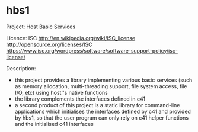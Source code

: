 hbs1
====

Project: Host Basic Services

Licence: ISC
  http://en.wikipedia.org/wiki/ISC_license
  http://opensource.org/licenses/ISC
  https://www.isc.org/wordpress/software/software-support-policy/isc-license/

Description:
* this project provides a library implementing various basic services
  (such as memory allocation, multi-threading support, file system
  access, file I/O, etc) using host''s native functions
* the library complements the interfaces defined in c41
* a second product of this project is a static library for command-line
  applications which initialises the interfaces defined by c41 and
  provided by hbs1, so that the user program can only rely on c41 helper
  functions and the initialised c41 interfaces


